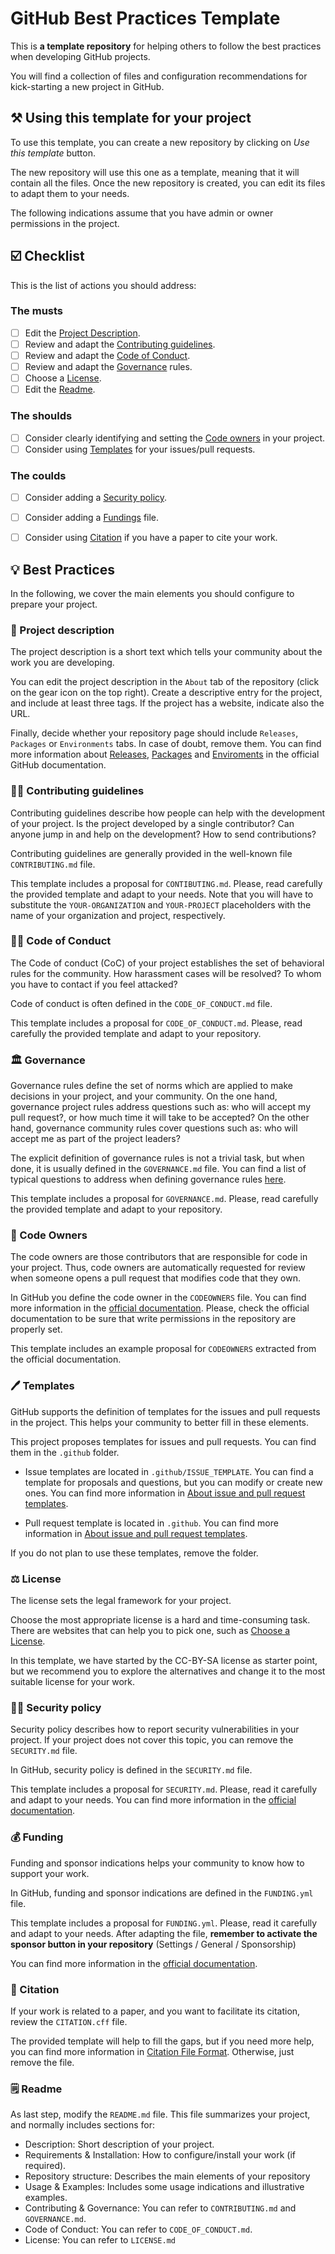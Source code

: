 # GitHub Best Practices Template

This is **a template repository** for helping others to follow the best practices when developing GitHub projects.

You will find a collection of files and configuration recommendations for kick-starting a new project in GitHub. 

## ⚒️ Using this template for your project

To use this template, you can create a new repository by clicking on _Use this template_ button. 

The new repository will use this one as a template, meaning that it will contain all the files. 
Once the new repository is created, you can edit its files to adapt them to your needs.

The following indications assume that you have admin or owner permissions in the project.

## ☑️ Checklist

This is the list of actions you should address:

### The musts

- [ ] Edit the [Project Description](#-project-description).
- [ ] Review and adapt the [Contributing guidelines](#-contributing-guidelines).
- [ ] Review and adapt the [Code of Conduct](#%EF%B8%8F-code-of-conduct).
- [ ] Review and adapt the [Governance](#%EF%B8%8F-governance) rules.
- [ ] Choose a [License](#%EF%B8%8F-license).
- [ ] Edit the [Readme](#readme).

### The shoulds

- [ ] Consider clearly identifying and setting the [Code owners](#-code-owners) in your project.
- [ ] Consider using [Templates](#%EF%B8%8F-templates) for your issues/pull requests.

### The coulds

- [ ] Consider adding a [Security policy](#%EF%B8%8F-security-policy).
- [ ] Consider adding a [Fundings](#-funding) file.
- [ ] Consider using [Citation](#-citation) if you have a paper to cite your work.


## 💡 Best Practices

In the following, we cover the main elements you should configure to prepare your project. 

### 🧾 Project description

The project description is a short text which tells your community about the work you are developing. 

You can edit the project description in the `About` tab of the repository (click on the gear icon on the top right). Create a descriptive entry for the project, and include at least three tags. If the project has a website, indicate also the URL.

Finally, decide whether your repository page should include `Releases`, `Packages` or `Environments` tabs. In case of doubt, remove them. You can find more information about [Releases](https://docs.github.com/en/repositories/releasing-projects-on-github/managing-releases-in-a-repository), [Packages](https://github.com/features/packages) and [Enviroments](https://docs.github.com/en/actions/deployment/targeting-different-environments/using-environments-for-deployment) in the official GitHub documentation.

### 👩‍💻 Contributing guidelines

Contributing guidelines describe how people can help with the development of your project. Is the project developed by a single contributor? Can anyone jump in and help on the development? How to send contributions? 

Contributing guidelines are generally provided in the well-known file `CONTRIBUTING.md` file.

This template includes a proposal for `CONTIBUTING.md`. Please, read carefully the provided template and adapt to your needs. Note that you will have to substitute the `YOUR-ORGANIZATION` and `YOUR-PROJECT` placeholders with the name of your organization and project, respectively.

### 👮‍♀️ Code of Conduct

The Code of conduct (CoC) of your project establishes the set of behavioral rules for the community. How harassment cases will be resolved? To whom you have to contact if you feel attacked? 

Code of conduct is often defined in the `CODE_OF_CONDUCT.md` file.

This template includes a proposal for `CODE_OF_CONDUCT.md`. Please, read carefully the provided template and adapt to your repository.

### 🏛️ Governance

Governance rules define the set of norms which are applied to make decisions in your project, and your community. On the one hand, governance project rules address questions such as: who will accept my pull request?, or how much time it will take to be accepted? On the other hand, governance community rules cover questions such as: who will accept me as part of the project leaders? 

The explicit definition of governance rules is not a trivial task, but when done, it is usually defined in the `GOVERNANCE.md` file. You can find a list of typical questions to address when defining governance rules [here](https://sustainers.github.io/governance-readiness/).

This template includes a proposal for `GOVERNANCE.md`. Please, read carefully the provided template and adapt to your repository.

### 👑 Code Owners

The code owners are those contributors that are responsible for code in your project. Thus, code owners are automatically requested for review when someone opens a pull request that modifies code that they own.

In GitHub you define the code owner in the `CODEOWNERS` file. You can find more information in the [official documentation](https://docs.github.com/en/repositories/managing-your-repositorys-settings-and-features/customizing-your-repository/about-code-owners). Please, check the official documentation to be sure that write permissions in the repository are properly set.

This template includes an example proposal for `CODEOWNERS` extracted from the official documentation.  

### 🖊️ Templates

GitHub supports the definition of templates for the issues and pull requests in the project. This helps your community to better fill in these elements.

This project proposes templates for issues and pull requests. You can find them in the `.github` folder. 

* Issue templates are located in `.github/ISSUE_TEMPLATE`. You can find a template for proposals and questions, but you can modify or create new ones. You can find more information in [About issue and pull request templates](https://help.github.com/en/github/building-a-strong-community/about-issue-and-pull-request-templates). 

* Pull request template is located in `.github`. You can find more information in [About issue and pull request templates](https://help.github.com/en/github/building-a-strong-community/about-issue-and-pull-request-templates).

If you do not plan to use these templates, remove the folder. 

### ⚖️ License

The license sets the legal framework for your project. 

Choose the most appropriate license is a hard and time-consuming task. There are websites that can help you to pick one, such as [Choose a License](https://choosealicense.com/).

In this template, we have started by the CC-BY-SA license as starter point, but we recommend you to explore the alternatives and change it to the most suitable license for your work.

### 👮‍♀️ Security policy

Security policy describes how to report security vulnerabilities in your project. If your project does not cover this topic, you can remove the `SECURITY.md` file.

In GitHub, security policy is defined in the `SECURITY.md` file. 

This template includes a proposal for `SECURITY.md`. Please, read it carefully and adapt to your needs. You can find more information in the [official documentation](https://docs.github.com/en/code-security/getting-started/adding-a-security-policy-to-your-repository).

### 💰 Funding

Funding and sponsor indications helps your community to know how to support your work. 

In GitHub, funding and sponsor indications are defined in the `FUNDING.yml` file.

This template includes a proposal for `FUNDING.yml`. Please, read it carefully and adapt to your needs. After adapting the file, **remember to activate the sponsor button in your repository** (Settings / General / Sponsorship)

You can find more information in the [official documentation](https://docs.github.com/en/repositories/managing-your-repositorys-settings-and-features/customizing-your-repository/displaying-a-sponsor-button-in-your-repository).

### 📓 Citation

If your work is related to a paper, and you want to facilitate its citation, review the `CITATION.cff` file. 

The provided template will help to fill the gaps, but if you need more help, you can find more information in [Citation File Format](https://citation-file-format.github.io/). Otherwise, just remove the file.

### 🗒️ Readme

As last step, modify the `README.md` file. This file summarizes your project, and normally includes sections for:

* Description: Short description of your project.
* Requirements & Installation: How to configure/install your work (if required).
* Repository structure: Describes the main elements of your repository
* Usage & Examples: Includes some usage indications and illustrative examples.
* Contributing & Governance: You can refer to `CONTRIBUTING.md` and `GOVERNANCE.md`.
* Code of Conduct: You can refer to `CODE_OF_CONDUCT.md`.
* License: You can refer to `LICENSE.md`


